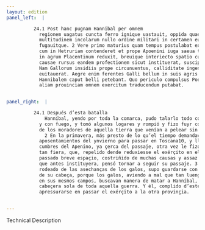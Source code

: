 ```yaml
---
layout: edition
panel_left:  |

          24.1 Post hanc pugnam Hannibal per omnem
            regionem uagatus cuncta ferro ignique uastauit, oppida quaedam caepit ac ingentem
            multitudinem incolarum nullo ordine militari in certamen euntem parua manu fudit
            fugauitque. 2 Vere primo maturius quam tempus postulabat ex hybernis mouens
            cum in Hetruriam contenderet et prope Apoenini iuga saeua tempestate repulsus exercitum
            in agrum Placentinum reduxit, breuique interiecto spatio cum multae necessariae urgerent
            causae rursus eandem profectionem sicut instituerat, suscipiendam putauit. 3
            Nam Gallorum insidiis prope circunuentus, calliditate ingenii periculum capitis
            euitauerat. Aegre enim ferentes Galli bellum in suis agris diutius consistere, unum
            Hannibalem caput belli petebant. Quo periculo compulsus Poenus maturandum sibi atque in
            aliam prouinciam omnem exercitum traducendum putabat.
        

panel_right:  |

          24.1 Después d’esta batalla
              Hanníbal, yendo por toda la comarca, pudo talarlo todo con fierro
            y con fuego, y tomó algunos logares y rompió y fizo fuyr con poca gente gran muchedumbre
            de los moradores de aquella tierra que venían a pelear sin algund orden militar.
              2 En la primavera, más presto de lo qu’el tiempo demandava, movió de los
            aposentamientos del ynvierno para passar en Toscana10, y llegado a las
            cumbres del Apenino, ya çerca del passaje, otra vez le fizo la tempestad [170r,a]
            tan fiera, que, repelido dende reduxiesse el exérçito en el campo de Placencia y,
            passado breve espaçio, costriñido de muchas causas y assaz neçessarias, de nuevo, segund
            que antes instituyera, pensó tornar a seguir su passaje. 3 Ca poco menos ya
            rodeado de las asechanças de los galos, supo guardarse con cauteloso ingenio del peligro
            de su cabeça, porque los galos, aviendo a mal que tan luengamente la guerra se fiziesse
            en sus mesmos campos, buscavan manera de matar a Hanníbal, como a
            cabeçera sola de toda aquella guerra. Y él, complido d’este peligro, pensava
            apressurarse en passar el exérçito a la otra provinçia.
        

---
```


 Technical Description 

        